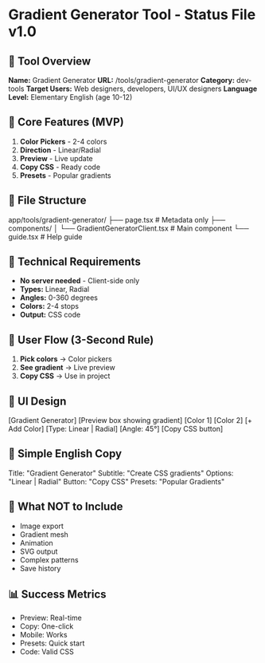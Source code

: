 # Gradient Generator Tool - Status File v1.0

## 📌 Tool Overview
**Name:** Gradient Generator
**URL:** /tools/gradient-generator
**Category:** dev-tools
**Target Users:** Web designers, developers, UI/UX designers
**Language Level:** Elementary English (age 10-12)

## 🎯 Core Features (MVP)
1. **Color Pickers** - 2-4 colors
2. **Direction** - Linear/Radial
3. **Preview** - Live update
4. **Copy CSS** - Ready code
5. **Presets** - Popular gradients

## 📁 File Structure
app/tools/gradient-generator/
├── page.tsx                    # Metadata only
├── components/
│   └── GradientGeneratorClient.tsx # Main component
└── guide.tsx                   # Help guide

## 🔧 Technical Requirements
- **No server needed** - Client-side only
- **Types:** Linear, Radial
- **Angles:** 0-360 degrees
- **Colors:** 2-4 stops
- **Output:** CSS code

## 💭 User Flow (3-Second Rule)
1. **Pick colors** → Color pickers
2. **See gradient** → Live preview
3. **Copy CSS** → Use in project

## 🎨 UI Design
[Gradient Generator]
[Preview box showing gradient]
[Color 1] [Color 2] [+ Add Color]
[Type: Linear | Radial]
[Angle: 45°]
[Copy CSS button]

## 📝 Simple English Copy
Title: "Gradient Generator"
Subtitle: "Create CSS gradients"
Options: "Linear | Radial"
Button: "Copy CSS"
Presets: "Popular Gradients"

## 🚫 What NOT to Include
- Image export
- Gradient mesh
- Animation
- SVG output
- Complex patterns
- Save history

## 📊 Success Metrics
- Preview: Real-time
- Copy: One-click
- Mobile: Works
- Presets: Quick start
- Code: Valid CSS